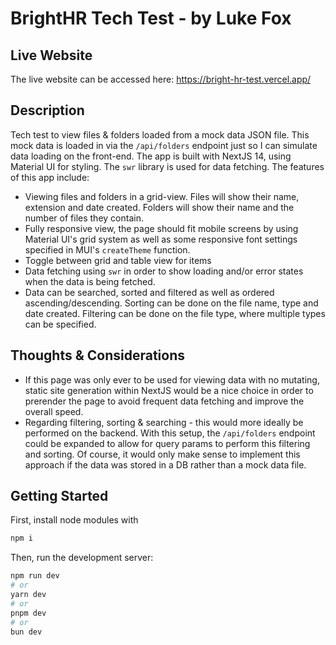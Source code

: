 # BrightHR Tech Test - by Luke Fox

## Live Website
The live website can be accessed here: 
https://bright-hr-test.vercel.app/

## Description

Tech test to view files & folders loaded from a mock data JSON file. This mock data is loaded in via the `/api/folders` endpoint just so I can simulate data loading on the front-end. The app is built with NextJS 14, using Material UI for styling. The `swr` library is used for data fetching. The features of this app include:

- Viewing files and folders in a grid-view. Files will show their name, extension and date created. Folders will show their name and the number of files they contain.
- Fully responsive view, the page should fit mobile screens by using Material UI's grid system as well as some responsive font settings specified in MUI's `createTheme` function.
- Toggle between grid and table view for items
- Data fetching using `swr` in order to show loading and/or error states when the data is being fetched.
- Data can be searched, sorted and filtered as well as ordered ascending/descending. Sorting can be done on the file name, type and date created. Filtering can be done on the file type, where multiple types can be specified.

## Thoughts & Considerations

- If this page was only ever to be used for viewing data with no mutating, static site generation within NextJS would be a nice choice in order to prerender the page to avoid frequent data fetching and improve the overall speed.
- Regarding filtering, sorting & searching - this would more ideally be performed on the backend. With this setup, the `/api/folders` endpoint could be expanded to allow for query params to perform this filtering and sorting. Of course, it would only make sense to implement this approach if the data was stored in a DB rather than a mock data file. 

## Getting Started

First, install node modules with 
```bash
npm i 
```

Then, run the development server:

```bash
npm run dev
# or
yarn dev
# or
pnpm dev
# or
bun dev
```


